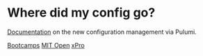 # Where did my config go?

[Documentation](https://github.com/mitodl/ol-infrastructure/blob/main/docs/how_to/heroku_config_vars.md) on the new configuration management via Pulumi.

[Bootcamps](https://github.com/mitodl/ol-infrastructure/tree/main/src/ol_infrastructure/applications/bootcamps)
[MIT Open](https://github.com/mitodl/ol-infrastructure/tree/main/src/ol_infrastructure/applications/mitopen)
[xPro](https://github.com/mitodl/ol-infrastructure/tree/main/src/ol_infrastructure/applications/xpro)
